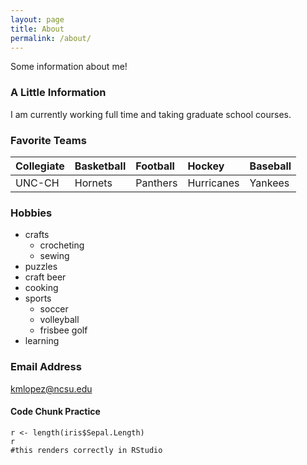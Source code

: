 ```yaml
---
layout: page
title: About
permalink: /about/
---
```


Some information about me!

### A Little Information

I am currently working full time and taking graduate school courses.

### Favorite Teams
  
| Collegiate | Basketball | Football   | Hockey     | Baseball   |  
| :--------- | :--------- | :--------- | :--------- | :--------- |  
| UNC-CH     | Hornets    | Panthers   | Hurricanes | Yankees    |  

### Hobbies
* crafts
    + crocheting
    + sewing
* puzzles
* craft beer
* cooking
* sports
    + soccer
    + volleyball
    + frisbee golf
* learning

### Email Address

[kmlopez@ncsu.edu](mailto:kmlopez@ncsu.edu)

#### Code Chunk Practice
```{r iris}  
r <- length(iris$Sepal.Length)  
r  
#this renders correctly in RStudio
```
